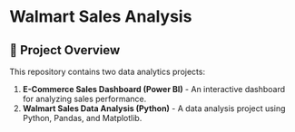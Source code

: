 # Walmart Sales Analysis

## 📌 Project Overview

This repository contains two data analytics projects:
1. **E-Commerce Sales Dashboard (Power BI)** - An interactive dashboard for analyzing sales performance.
2. **Walmart Sales Data Analysis (Python)** - A data analysis project using Python, Pandas, and Matplotlib.
